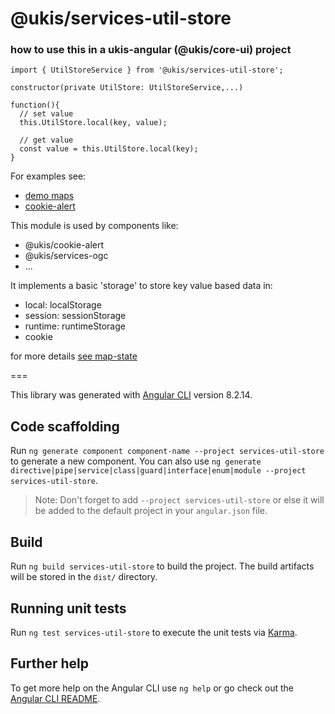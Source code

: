 # @ukis/services-util-store

### how to use this in a ukis-angular (@ukis/core-ui) project

```
import { UtilStoreService } from '@ukis/services-util-store';
```

```
constructor(private UtilStore: UtilStoreService,...)
```

```
function(){
  // set value
  this.UtilStore.local(key, value);

  // get value
  const value = this.UtilStore.local(key);
}
```


For examples see:
- [demo maps](../demo-maps/README.md)
- [cookie-alert](../cookie-alert/src/lib/cookie-alert.component.ts)


This module is used by components like:
- @ukis/cookie-alert
- @ukis/services-ogc
- ...


It implements a basic 'storage' to store key value based data in:
- local: localStorage
- session: sessionStorage
- runtime: runtimeStorage
- cookie


for more details [see map-state](../services-util-store/src/lib/util-store.service.ts)




===

This library was generated with [Angular CLI](https://github.com/angular/angular-cli) version 8.2.14.

## Code scaffolding

Run `ng generate component component-name --project services-util-store` to generate a new component. You can also use `ng generate directive|pipe|service|class|guard|interface|enum|module --project services-util-store`.
> Note: Don't forget to add `--project services-util-store` or else it will be added to the default project in your `angular.json` file. 

## Build

Run `ng build services-util-store` to build the project. The build artifacts will be stored in the `dist/` directory.

## Running unit tests

Run `ng test services-util-store` to execute the unit tests via [Karma](https://karma-runner.github.io).

## Further help

To get more help on the Angular CLI use `ng help` or go check out the [Angular CLI README](https://github.com/angular/angular-cli/blob/master/README.md).
